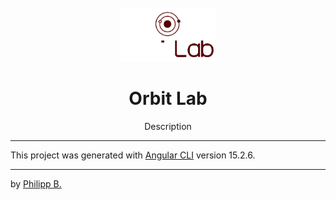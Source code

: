 <div align="center">
  <br />
  <img src="src/assets/logo.png" alt="OrbitLabLogo" width="30%"/>
  <h1>Orbit Lab</h1>
  <p>
     Description
  </p>
</div>

<!-- Badges -->
<!-- <div align="center">
   <a href="https://github.com/phil1436/OrbitLab/releases">
       <img src="https://img.shields.io/github/v/release/phil1436/OrbitLab?display_name=tag" alt="current realease" />
   </a>
   <a href="https://github.com/phil1436/OrbitLab/blob/master/LICENSE">
       <img src="https://img.shields.io/github/license/phil1436/OrbitLab" alt="license" />
   </a>
   <a href="https://github.com/phil1436/OrbitLab/stargazers">
       <img src="https://img.shields.io/github/stars/phil1436/OrbitLab" alt="stars" />
   </a>
   <a href="https://github.com/phil1436/OrbitLab/commits/master">
       <img src="https://img.shields.io/github/last-commit/phil1436/OrbitLab" alt="last commit" />
   </a>
</div> -->

---

This project was generated with [Angular CLI](https://github.com/angular/angular-cli) version 15.2.6.

---

by [Philipp B.](https://github.com/phil1436)

<!-- ng deploy --base-href=https://orbitlab.philipp-bonin.com --cname=orbitlab.philipp-bonin.com -->
